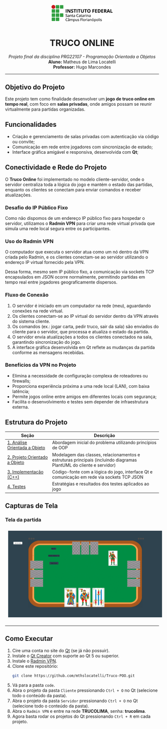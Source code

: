 <p align="center">
  <img src="img/ifsc-logo.png" width="200" style="padding: 10px"><br>
</p>

<h1 align="center">TRUCO ONLINE</h1>

<p align="center">
  <i>Projeto final da disciplina PRG22107 - Programação Orientada a Objetos</i><br>
  <b>Aluno:</b> Matheus de Lima Locatelli <br>
  <b>Professor:</b> Hugo Marcondes <br>
</p>

---

## Objetivo do Projeto

Este projeto tem como finalidade desenvolver um **jogo de truco online em tempo real**, com foco em **salas privadas**, onde amigos possam se reunir virtualmente para partidas organizadas.

## Funcionalidades

- Criação e gerenciamento de salas privadas com autenticação via código ou convite;
- Comunicação em rede entre jogadores com sincronização de estado;
- Interface gráfica amigável e responsiva, desenvolvida com **Qt**;

## Conectividade e Rede do Projeto

O **Truco Online** foi implementado no modelo cliente-servidor, onde o servidor centraliza toda a lógica do jogo e mantém o estado das partidas, enquanto os clientes se conectam para enviar comandos e receber atualizações.

### Desafio do IP Público Fixo

Como não dispomos de um endereço IP público fixo para hospedar o servidor, utilizamos o **Radmin VPN** para criar uma rede virtual privada que simula uma rede local segura entre os participantes.

### Uso do Radmin VPN

O computador que executa o servidor atua como um nó dentro da VPN criada pelo Radmin, e os clientes conectam-se ao servidor utilizando o endereço IP virtual fornecido pela VPN.

Dessa forma, mesmo sem IP público fixo, a comunicação via sockets TCP encapsulados em JSON ocorre normalmente, permitindo partidas em tempo real entre jogadores geograficamente dispersos.

### Fluxo de Conexão

1. O servidor é iniciado em um computador na rede (meu), aguardando conexões na rede virtual.
2. Os clientes conectam-se ao IP virtual do servidor dentro da VPN através do sistema cliente.
3. Os comandos (ex.: jogar carta, pedir truco, sair da sala) são enviados do cliente para o servidor, que processa e atualiza o estado da partida.
4. O servidor envia atualizações a todos os clientes conectados na sala, garantindo sincronização do jogo.
5. A interface gráfica desenvolvida em Qt reflete as mudanças da partida conforme as mensagens recebidas.

### Benefícios da VPN no Projeto

- Elimina a necessidade de configuração complexa de roteadores ou firewalls;
- Proporciona experiência próxima a uma rede local (LAN), com baixa latência;
- Permite jogos online entre amigos em diferentes locais com segurança;
- Facilita o desenvolvimento e testes sem depender de infraestrutura externa.

## Estrutura do Projeto

| Seção | Descrição |
|-------|----------|
| [1. Análise Orientada a Objeto](./analise.md) | Abordagem inicial do problema utilizando princípios de OOP |
| [2. Projeto Orientado a Objeto](./projeto.md) | Modelagem das classes, relacionamentos e estruturas principais (incluindo diagramas PlantUML do cliente e servidor) |
| [3. Implementação (C++)](./implementacao.md) | Código-fonte com a lógica do jogo, interface Qt e comunicação em rede via sockets TCP JSON |
| [4. Testes](./testes.md) | Estratégias e resultados dos testes aplicados ao jogo |


## Capturas de Tela

### Tela da partida
<p align="center">
  <img src="img/tela%20partida.png" width="1000" style="padding: 10px"><br>
</p>

---

## Como Executar

1. Cire uma conta no site do [Qt](https://login.qt.io/login) (se já não possuir).
2. Instale o [Qt Creator](https://www.qt.io/download) com suporte ao Qt 5 ou superior.
3. Instale o [Radmin VPN](https://download.radmin-vpn.com/download/files/Radmin_VPN_1.4.4642.1.exe).
4. Clone este repositório:
   ```bash
   git clone https://github.com/mthslocatelli/Truco-POO.git
5. Vá para a pasta `code`. 
6. Abra o projeto da pasta `Cliente` pressionando `Ctrl + O` no Qt (selecione todo o conteúdo da pasta).
7. Abra o projeto da pasta `Servidor` pressionando `Ctrl + O` no Qt (selecione todo o conteúdo da pasta).
8. Abra o `Radmin VPN` e entre na rede **TRUCOLIMA**, senha: **trucolima**.
9. Agora basta rodar os projetos do Qt pressionando `Ctrl + R` em cada projeto.
